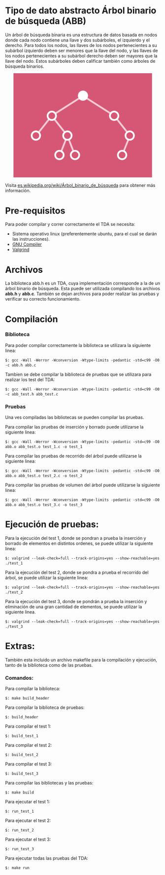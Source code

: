 # Tipo de dato abstracto Árbol binario de búsqueda (ABB)

Un árbol de búsqueda binaria es una estructura de datos basada en nodos donde cada nodo contiene una llave y dos subárboles, el izquierdo y el derecho. Para todos los nodos, las llaves de los nodos pertenecientes a su subárbol izquierdo deben ser menores que la llave del nodo, y las llaves de los nodos pertenecientes a su subárbol derecho deben ser mayores que la llave del nodo. Estos subárboles deben calificar también como árboles de búsqueda binarios.

<p align="center">
  <img width="450" src="https://github.com/P-Jonathan/sources/blob/master/img/ABBFromSorted-Array.gif">
</p>

Visita [es.wikipedia.org/wiki/Árbol_binario_de_búsqueda](https://es.wikipedia.org/wiki/%C3%81rbol_binario_de_b%C3%BAsqueda) para obtener más información.

# Pre-requisitos

Para poder compilar y correr correctamente el TDA se necesita:

- Sistema operativo linux (preferentemente ubuntu, para el cual se darán las instrucciones).
- [GNU Compiler](https://gcc.gnu.org/install/index.html)
- [Valgrind](http://www.valgrind.org/downloads/current.html)

# Archivos

La biblioteca abb.h es un TDA, cuya implementación corresponde a la de un árbol binario de búsqueda. Esta puede ser utilizada compilando los archivos **abb.h** y **abb.c**.
También se dejan archivos para poder realizar las pruebas y verificar su correcto funcionamiento.

# Compilación

### Biblioteca

Para poder compilar correctamente la biblioteca se utilizara la siguiente linea:

```
$: gcc -Wall -Werror -Wconversion -Wtype-limits -pedantic -std=c99 -O0 -c abb.h abb.c
```

Tambien se debe compilar la biblioteca de pruebas que se utilizara para realizar los test del TDA:

```
$: gcc -Wall -Werror -Wconversion -Wtype-limits -pedantic -std=c99 -O0 -c abb_test.h abb_test.c
```

### Pruebas

Una ves compiladas las bibliotecas se pueden compilar las pruebas.


Para compilar las pruebas de inserción y borrado puede utilizarse la siguiente linea:

```
$: gcc -Wall -Werror -Wconversion -Wtype-limits -pedantic -std=c99 -O0 abb.o abb_test.o test_1.c -o test_1
```

Para compilar las pruebas de recorrido del árbol puede utilizarse la siguiente linea:

```
$: gcc -Wall -Werror -Wconversion -Wtype-limits -pedantic -std=c99 -O0 abb.o abb_test.o test_2.c -o test_2
```

Para compilar las pruebas de volumen del árbol puede utilizarse la siguiente linea:

```
$: gcc -Wall -Werror -Wconversion -Wtype-limits -pedantic -std=c99 -O0 abb.o abb_test.o test_3.c -o test_3
```

# Ejecución de pruebas:

Para la ejecución del test 1, donde se pondran a prueba la inserción y borrado de elementos en distintos ordenes, se puede utilizar la siguiente linea:

```
$: valgrind --leak-check=full --track-origins=yes --show-reachable=yes ./test_1
```

Para la ejecución del test 2, donde se pondra a prueba el recorrido del árbol, se puede utilizar la siguiente linea:

```
$: valgrind --leak-check=full --track-origins=yes --show-reachable=yes ./test_2
```

Para la ejecución del test 3, donde se pondrán a prueba la inserción y eliminación de una gran cantidad de elementos, se puede utilizar la siguiente linea.

```
$: valgrind --leak-check=full --track-origins=yes --show-reachable=yes ./test_3
```

# Extras:
También esta incluido un archivo makefile para la compilación y ejecución, tanto de la biblioteca como de las pruebas.

### Comandos:

Para compilar la biblioteca:
```
$: make build_header
```

Para compilar la biblioteca de pruebas:
```
$: build_header
```

Para compilar el test 1:
```
$: build_test_1
```

Para compilar el test 2:
```
$: build_test_2
```

Para compilar el test 3:
```
$: build_test_3
```

Para compilar las bibliotecas y las pruebas:
```
$: make build
```

Para ejecutar el test 1:
```
$: run_test_1
```

Para ejecutar el test 2:
```
$: run_test_2
```

Para ejecutar el test 3:
```
$: run_test_3
```

Para ejecutar todas las pruebas del TDA:
```
$: make run
```